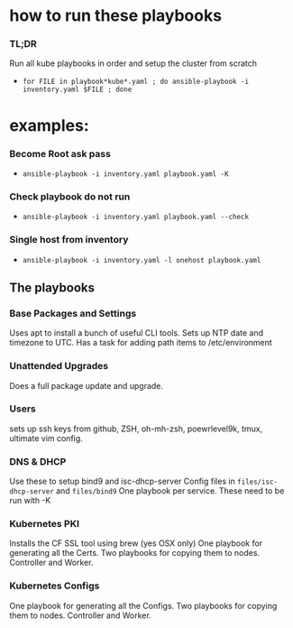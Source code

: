 # how to run these playbooks

### TL;DR

Run all kube playbooks in order and setup the cluster from scratch
- `for FILE in playbook*kube*.yaml ; do ansible-playbook -i inventory.yaml $FILE ; done`

# examples:
### Become Root ask pass
- `ansible-playbook -i inventory.yaml playbook.yaml -K`

### Check playbook do not run
- `ansible-playbook -i inventory.yaml playbook.yaml --check`

### Single host from inventory
- `ansible-playbook -i inventory.yaml -l onehost playbook.yaml`

## The playbooks

### Base Packages and Settings
Uses apt to install a bunch of useful CLI tools.
Sets up NTP date and timezone to UTC.
Has a task for adding path items to /etc/environment

### Unattended Upgrades
Does a full package update and upgrade.

### Users
sets up ssh keys from github,
ZSH, oh-mh-zsh, poewrlevel9k, tmux, ultimate vim config.

### DNS & DHCP
Use these to setup bind9 and isc-dhcp-server
Config files in `files/isc-dhcp-server` and `files/bind9`
One playbook per service. These need to be run with -K

### Kubernetes PKI
Installs the CF SSL tool using brew (yes OSX only)
One playbook for generating all the Certs.
Two playbooks for copying them to nodes. Controller and Worker.

### Kubernetes Configs
One playbook for generating all the Configs.
Two playbooks for copying them to nodes. Controller and Worker.

